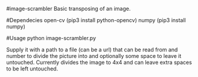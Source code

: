 #image-scrambler
Basic transposing of an image.

#Dependecies
open-cv (pip3 install python-opencv)
numpy (pip3 install numpy)

#Usage
python image-scrambler.py <file> <divide> <row px> <col px>

Supply it with a path to a file (can be a url) that can be read from and number to divide the picture into and optionally some space to leave it untouched.
Currently divides the image to 4x4 and can leave extra spaces to be left untouched.
